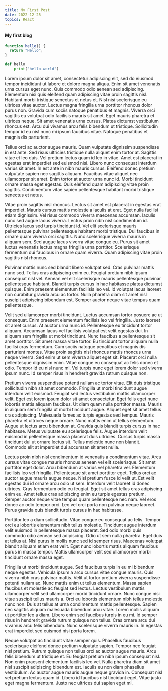 ```yaml
---
title: My First Post
date: 2022-12-25
topics: React
---
```


#### My first blog

```js
function hello() {
  return "Hello";
}
```

```py {1}
def hello
    print("hello world")
```

Lorem ipsum dolor sit amet, consectetur adipiscing elit, sed do eiusmod tempor incididunt ut labore et dolore magna aliqua. Enim sit amet venenatis urna cursus eget nunc. Quis commodo odio aenean sed adipiscing. Elementum nisi quis eleifend quam adipiscing vitae proin sagittis nisl. Habitant morbi tristique senectus et netus et. Nisl nisi scelerisque eu ultrices vitae auctor. Lectus magna fringilla urna porttitor rhoncus dolor purus non. Gravida cum sociis natoque penatibus et magnis. Viverra orci sagittis eu volutpat odio facilisis mauris sit amet. Eget mauris pharetra et ultrices neque. Sit amet venenatis urna cursus. Platea dictumst vestibulum rhoncus est. Arcu dui vivamus arcu felis bibendum ut tristique. Sollicitudin tempor id eu nisl nunc mi ipsum faucibus vitae. Natoque penatibus et magnis dis parturient.

Tellus orci ac auctor augue mauris. Quam vulputate dignissim suspendisse in est ante. Sed risus ultricies tristique nulla aliquet enim tortor at. Sagittis vitae et leo duis. Vel pretium lectus quam id leo in vitae. Amet est placerat in egestas erat imperdiet sed euismod nisi. Libero nunc consequat interdum varius sit amet. In est ante in nibh mauris cursus. Eleifend donec pretium vulputate sapien nec sagittis aliquam. Faucibus vitae aliquet nec ullamcorper sit amet. Enim tortor at auctor urna nunc id. Morbi tincidunt ornare massa eget egestas. Quis eleifend quam adipiscing vitae proin sagittis. Condimentum vitae sapien pellentesque habitant morbi tristique senectus et netus.

Vitae proin sagittis nisl rhoncus. Lectus sit amet est placerat in egestas erat imperdiet. Mauris cursus mattis molestie a iaculis at erat. Eget nulla facilisi etiam dignissim. Vel risus commodo viverra maecenas accumsan. Iaculis nunc sed augue lacus viverra. Lectus proin nibh nisl condimentum id. Ultricies lacus sed turpis tincidunt id. Vel elit scelerisque mauris pellentesque pulvinar pellentesque habitant morbi tristique. Dui faucibus in ornare quam viverra orci sagittis. Nunc scelerisque viverra mauris in aliquam sem. Sed augue lacus viverra vitae congue eu. Purus sit amet luctus venenatis lectus magna fringilla urna porttitor. Scelerisque fermentum dui faucibus in ornare quam viverra. Quam adipiscing vitae proin sagittis nisl rhoncus.

Pulvinar mattis nunc sed blandit libero volutpat sed. Cras pulvinar mattis nunc sed. Tellus cras adipiscing enim eu. Feugiat pretium nibh ipsum consequat nisl vel. Aenean vel elit scelerisque mauris pellentesque pulvinar pellentesque habitant. Blandit turpis cursus in hac habitasse platea dictumst quisque. Enim praesent elementum facilisis leo vel. Id volutpat lacus laoreet non curabitur gravida arcu ac tortor. Nulla pharetra diam sit amet nisl suscipit adipiscing bibendum est. Semper auctor neque vitae tempus quam pellentesque.

Velit sed ullamcorper morbi tincidunt. Luctus accumsan tortor posuere ac ut consequat. Enim praesent elementum facilisis leo vel fringilla. Justo laoreet sit amet cursus. At auctor urna nunc id. Pellentesque eu tincidunt tortor aliquam. Accumsan lacus vel facilisis volutpat est velit egestas dui. In aliquam sem fringilla ut morbi tincidunt. Nunc faucibus a pellentesque sit amet porttitor. Sit amet massa vitae tortor. Eu tincidunt tortor aliquam nulla facilisi cras fermentum. Cum sociis natoque penatibus et magnis dis parturient montes. Vitae proin sagittis nisl rhoncus mattis rhoncus urna neque viverra. Sed enim ut sem viverra aliquet eget sit. Placerat orci nulla pellentesque dignissim enim. Vitae congue eu consequat ac felis donec et odio. Tempor id eu nisl nunc mi. Vel turpis nunc eget lorem dolor sed viverra ipsum nunc. Id semper risus in hendrerit gravida rutrum quisque non.

Pretium viverra suspendisse potenti nullam ac tortor vitae. Elit duis tristique sollicitudin nibh sit amet commodo. Fringilla ut morbi tincidunt augue interdum velit euismod. Feugiat sed lectus vestibulum mattis ullamcorper velit. Eget est lorem ipsum dolor sit amet consectetur. Eget felis eget nunc lobortis mattis aliquam faucibus. Ut diam quam nulla porttitor massa. Mauris in aliquam sem fringilla ut morbi tincidunt augue. Aliquet eget sit amet tellus cras adipiscing. Malesuada fames ac turpis egestas sed tempus. Mauris pharetra et ultrices neque ornare. Nunc mattis enim ut tellus elementum. Augue ut lectus arcu bibendum at. Gravida quis blandit turpis cursus in hac habitasse. Metus vulputate eu scelerisque felis. Augue interdum velit euismod in pellentesque massa placerat duis ultricies. Cursus turpis massa tincidunt dui ut ornare lectus sit. Tellus molestie nunc non blandit. Commodo elit at imperdiet dui accumsan sit amet nulla.

Lectus proin nibh nisl condimentum id venenatis a condimentum vitae. Arcu cursus vitae congue mauris rhoncus aenean vel elit scelerisque. Sit amet porttitor eget dolor. Arcu bibendum at varius vel pharetra vel. Elementum facilisis leo vel fringilla. Pellentesque sit amet porttitor eget. Tellus orci ac auctor augue mauris augue neque. Nisl pretium fusce id velit ut. Est velit egestas dui id ornare arcu odio ut sem. Interdum velit laoreet id donec ultrices. Cras fermentum odio eu feugiat. Eget sit amet tellus cras adipiscing enim eu. Amet tellus cras adipiscing enim eu turpis egestas pretium. Semper auctor neque vitae tempus quam pellentesque nec nam. Vel eros donec ac odio tempor orci. Leo vel orci porta non pulvinar neque laoreet. Purus gravida quis blandit turpis cursus in hac habitasse.

Porttitor leo a diam sollicitudin. Vitae congue eu consequat ac felis. Tempor orci eu lobortis elementum nibh tellus molestie. Tincidunt augue interdum velit euismod in pellentesque massa placerat. Sed odio morbi quis commodo odio aenean sed adipiscing. Odio ut sem nulla pharetra. Eget duis at tellus at. Nisl purus in mollis nunc sed id semper risus. Maecenas volutpat blandit aliquam etiam erat velit. Eget nunc lobortis mattis aliquam faucibus purus in massa tempor. Mattis ullamcorper velit sed ullamcorper morbi tincidunt ornare massa eget.

Fringilla ut morbi tincidunt augue. Sed faucibus turpis in eu mi bibendum neque egestas. Vehicula ipsum a arcu cursus vitae congue mauris. Quis viverra nibh cras pulvinar mattis. Velit ut tortor pretium viverra suspendisse potenti nullam ac. Nunc mattis enim ut tellus elementum. Massa sapien faucibus et molestie ac feugiat sed lectus. Lectus vestibulum mattis ullamcorper velit sed ullamcorper morbi tincidunt ornare. Nunc congue nisi vitae suscipit tellus mauris a. Orci eu lobortis elementum nibh tellus molestie nunc non. Duis at tellus at urna condimentum mattis pellentesque. Sapien nec sagittis aliquam malesuada bibendum arcu vitae. Lorem mollis aliquam ut porttitor leo a diam. Libero enim sed faucibus turpis in eu mi. Id semper risus in hendrerit gravida rutrum quisque non tellus. Cras ornare arcu dui vivamus arcu felis bibendum. Nunc scelerisque viverra mauris in. In egestas erat imperdiet sed euismod nisi porta lorem.

Neque volutpat ac tincidunt vitae semper quis. Phasellus faucibus scelerisque eleifend donec pretium vulputate sapien. Tempor nec feugiat nisl pretium. Rutrum quisque non tellus orci ac auctor augue mauris. Arcu felis bibendum ut tristique et. Eu feugiat pretium nibh ipsum consequat nisl. Non enim praesent elementum facilisis leo vel. Nulla pharetra diam sit amet nisl suscipit adipiscing bibendum est. Iaculis eu non diam phasellus vestibulum. Ac auctor augue mauris augue neque gravida in. Consequat nisl vel pretium lectus quam id. Libero id faucibus nisl tincidunt eget. Vitae justo eget magna fermentum. Justo nec ultrices dui sapien eget mi.
